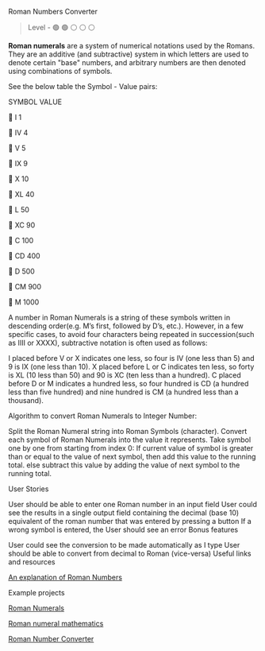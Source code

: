 Roman Numbers Converter

> Level -  :green_circle: :green_circle: :white_circle: :white_circle: :white_circle:

**Roman numerals** are a system of numerical notations used by the Romans. They are an additive (and subtractive) system in which letters are used to denote certain "base" numbers, and arbitrary numbers are then denoted using combinations of symbols. 

See the below table the Symbol - Value pairs:

SYMBOL       VALUE
 
:small_orange_diamond:  I             1

:small_orange_diamond:  IV           4

:small_orange_diamond:  V            5

:small_orange_diamond:  IX           9

:small_orange_diamond:  X            10

:small_orange_diamond:  XL           40

:small_orange_diamond:  L            50

:small_orange_diamond:  XC           90

:small_orange_diamond:  C            100

:small_orange_diamond:  CD           400

:small_orange_diamond:  D            500

:small_orange_diamond:  CM           900 

:small_orange_diamond:  M            1000

A number in Roman Numerals is a string of these symbols written in descending order(e.g. M’s first, followed by D’s, etc.). However, in a few specific cases, to avoid four characters being repeated in succession(such as IIII or XXXX), subtractive notation is often used as follows: 

I placed before V or X indicates one less, so four is IV (one less than 5) and 9 is IX (one less than 10).
X placed before L or C indicates ten less, so forty is XL (10 less than 50) and 90 is XC (ten less than a hundred).
C placed before D or M indicates a hundred less, so four hundred is CD (a hundred less than five hundred) and nine hundred is CM (a hundred less than a thousand).

Algorithm to convert Roman Numerals to Integer Number:  

Split the Roman Numeral string into Roman Symbols (character).
Convert each symbol of Roman Numerals into the value it represents.
Take symbol one by one from starting from index 0: 
If current value of symbol is greater than or equal to the value of next symbol, then add this value to the running total.
else subtract this value by adding the value of next symbol to the running total.

User Stories

 User should be able to enter one Roman number in an input field
 User could see the results in a single output field containing the decimal (base 10) equivalent of the roman number that was entered by pressing a button
 If a wrong symbol is entered, the User should see an error
Bonus features

 User could see the conversion to be made automatically as I type
 User should be able to convert from decimal to Roman (vice-versa)
Useful links and resources

[An explanation of Roman Numbers](https://en.m.wikipedia.org/wiki/Roman_numerals)

Example projects

[Roman Numerals](https://www.mathsisfun.com/roman-numerals.html)

[Roman numeral mathematics](https://www.britannica.com/topic/Roman-numeral)

[Roman Number Converter](https://www.calculatorsoup.com/calculators/conversions/roman-numeral-converter.php)
